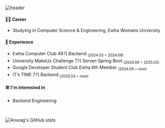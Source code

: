 ![header](https://capsule-render.vercel.app/api?type=blur&color=FFD1DC&height=150&section=header&text=Soohee%20&fontSize=50)

#### 👩‍💻 Career
- Studying in Computer Science & Engineering, Ewha Womans University
#### 🔗 Experience 
- Ewha Computer Club 48기 Backend <sub>(2024.03 ~ 2024.08)</sub>
- University MakeUs Challenge 7기 Server-Spring Boot <sub>(2024.09 ~ 2025.02)</sub> 
- Google Developer Student Club Ewha 6th Member <sub>(2024.09 ~ now)</sub> 
- IT’s TIME 7기 Backend <sub>(2025.03 ~ now)</sub>

#### 🛠 I'm interested in
- Backend Engineering 


</br> 

![Anurag's GitHub stats](https://github-readme-stats.vercel.app/api?username=erika0915&show_icons=true&theme=github-readme-stats)
